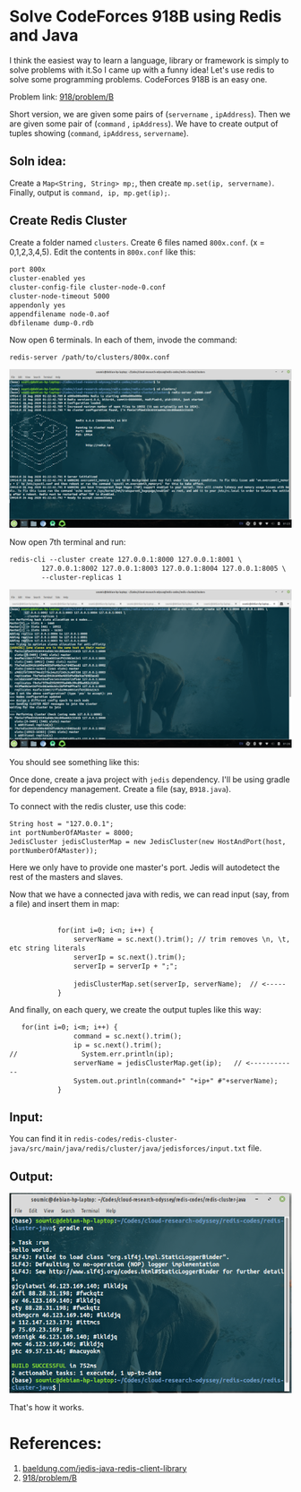 # Solve CodeForces 918B using Redis and Java
I think the easiest way to learn a language, library or framework is simply to
solve problems with it.So I came up with a funny idea! Let's use redis to solve
some programming problems. CodeForces 918B is an easy one.

Problem link: [918/problem/B](https://codeforces.com/contest/918/problem/B)

Short version, we are given some pairs of (`servername` , `ipAddress`).
Then we are given some pair of (`command` , `ipAddress`). We have to create output 
of tuples showing (`command`, `ipAddress`, `servername`).

## Soln idea:
Create a `Map<String, String> mp;`, then create `mp.set(ip, servername)`.
Finally, output is `command, ip, mp.get(ip);`.

## Create Redis Cluster
Create a folder named `clusters`. Create 6 files named `800x.conf`. (x = 0,1,2,3,4,5).
Edit the contents in `800x.conf` like this:

```
port 800x
cluster-enabled yes
cluster-config-file cluster-node-0.conf
cluster-node-timeout 5000
appendonly yes
appendfilename node-0.aof
dbfilename dump-0.rdb
```

Now open 6 terminals. In each of them, invode the command:
```
redis-server /path/to/clusters/800x.conf
```

![image name](4-redis-single-instance.png)

Now open 7th terminal and run:
```
redis-cli --cluster create 127.0.0.1:8000 127.0.0.1:8001 \
        127.0.0.1:8002 127.0.0.1:8003 127.0.0.1:8004 127.0.0.1:8005 \
        --cluster-replicas 1
```
![image name](5-create-cluster.png)

You should see something like this:

Once done, create a java project with `jedis` dependency. I'll be using gradle for dependency management.
Create a file (say, `B918.java`).

To connect with the redis cluster, use this code:
```
String host = "127.0.0.1";
int portNumberOfAMaster = 8000;
JedisCluster jedisClusterMap = new JedisCluster(new HostAndPort(host, portNumberOfAMaster));
```
Here we only have to provide one master's port. Jedis will autodetect the rest of the masters and slaves.

Now that we have a connected java with redis, we can read input (say, from a file) and insert them in map:

```

            for(int i=0; i<n; i++) {
                serverName = sc.next().trim(); // trim removes \n, \t, etc string literals
                serverIp = sc.next().trim();
                serverIp = serverIp + ";";
             
                jedisClusterMap.set(serverIp, serverName);  // <-----
            }
```

And finally, on each query, we create the output tuples like this way:
```
   for(int i=0; i<m; i++) {
                command = sc.next().trim();
                ip = sc.next().trim();
//                System.err.println(ip);
                serverName = jedisClusterMap.get(ip);   // <------------ 
                System.out.println(command+" "+ip+" #"+serverName);
            }
```

## Input:
You can find it in `redis-codes/redis-cluster-java/src/main/java/redis/cluster/java/jedisforces/input.txt` file.
## Output:
![image name](6-output.png)

That's how it works.

# References:
1. [baeldung.com/jedis-java-redis-client-library](https://www.baeldung.com/jedis-java-redis-client-library)
2. [918/problem/B](https://codeforces.com/contest/918/problem/B)